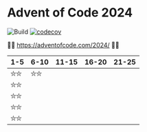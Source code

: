 # Advent of Code 2024
![Build](https://github.com/LesnyRumcajs/advent-of-rust-2024/workflows/Rust/badge.svg)
[![codecov](https://codecov.io/github/LesnyRumcajs/advent-of-rust-2024/graph/badge.svg?token=MC1SUZ9FXQ)](https://codecov.io/github/LesnyRumcajs/advent-of-rust-2024)

🦀🎄 https://adventofcode.com/2024/ 🎄🦀

| 1-5 | 6-10 | 11-15 | 16-20 | 21-25 |
|---|---|---|---|---|
|⛦⛦|⛦⛦||||
|⛦⛦|||||
|⛦⛦|||||
|⛦⛦|||||
|⛦⛦|||||
